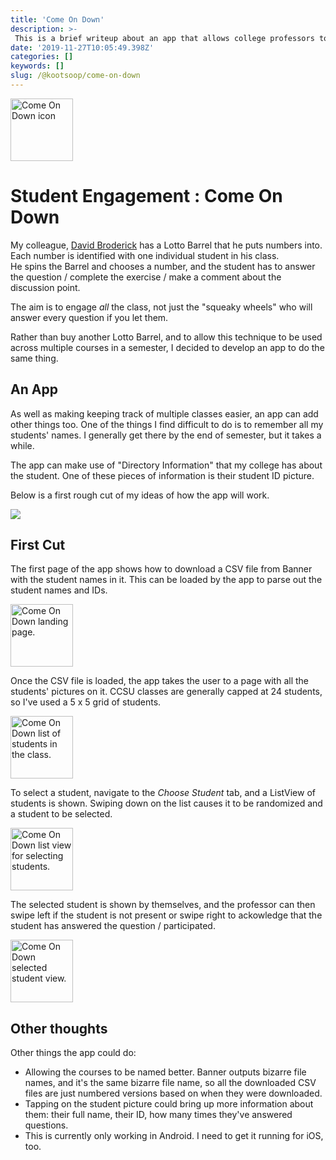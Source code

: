 ```yaml
---
title: 'Come On Down'
description: >-
 This is a brief writeup about an app that allows college professors to ensure that all students have a chance to contribute to class discussions.
date: '2019-11-27T10:05:49.398Z'
categories: []
keywords: []
slug: /@kootsoop/come-on-down
---
```


<img src="https://kootsoop.github.io/images/ComeOnDown-AppIcon.png" alt="Come On Down icon" width="100" height="100">

# Student Engagement : Come On Down

My colleague, [David Broderick](https://djbrod.github.io/) has a Lotto Barrel that he puts numbers into. Each number is identified with one individual student in his class.  
He spins the Barrel and chooses a number, and the student has to  answer the question / complete the exercise / make a comment about the discussion point.

The aim is to engage *all* the class, not just the "squeaky wheels" who will answer every question if you let them.

Rather than buy another Lotto Barrel, and to allow this technique to be used across multiple courses in a semester, I decided to develop an app to do the same thing.

## An App

As well as making keeping track of multiple classes easier, an app can add other things too.  One of the things I find difficult to do is to remember all my students' names.  I generally
get there by the end of semester, but it takes a while.

The app can make use of "Directory Information" that my college has about the student. One of these pieces of information is their student ID picture.  

Below is a first rough cut of my ideas of how the app will work.

![](https://kootsoop.github.io/images/ComeOnDown.png)

## First Cut

The first page of the app shows how to download a CSV file from Banner with the student names in it.  This can be loaded by the app to parse out the student names and IDs.

<img src="https://kootsoop.github.io/images/ComeOnDown-4.png" alt="Come On Down landing page." width="100" >

Once the CSV file is loaded, the app takes the user to a page with all the students' pictures on it.  CCSU classes are generally capped at 24 students, so I've used a 5 x 5 grid of students.

<img src="https://kootsoop.github.io/images/ComeOnDown-3.png" alt="Come On Down list of students in the class." width="100" >

To select a student, navigate to the *Choose Student* tab, and a ListView of students is shown.  Swiping down on the list causes it to be randomized and a student to be selected.

<img src="https://kootsoop.github.io/images/ComeOnDown-2.png" alt="Come On Down list view for selecting students." width="100" >

The selected student is shown by themselves, and the professor can then swipe left if the student is not present or swipe right to ackowledge that the student has answered the question / participated.

<img src="https://kootsoop.github.io/images/ComeOnDown-1.png" alt="Come On Down selected student view." width="100" >

## Other thoughts

Other things the app could do:

 * Allowing the courses to be named better. Banner outputs bizarre file names, and it's the same bizarre file name, so all the downloaded CSV files are just numbered versions based on when they were downloaded. 
 * Tapping on the student picture could bring up more information about them: their full name, their ID, how many times they've answered questions.
 * This is currently only working in Android. I need to get it running for iOS, too.



